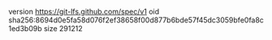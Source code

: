 version https://git-lfs.github.com/spec/v1
oid sha256:8694d0e5fa58d076f2ef38658f00d877b6bde57f45dc3059bfe0fa8c1ed3b09b
size 291212
